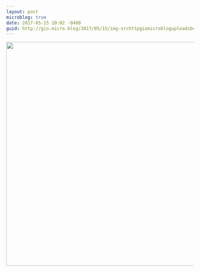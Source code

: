 ```yaml
---
layout: post
microblog: true
date: 2017-05-15 10:02 -0400
guid: http://gio.micro.blog/2017/05/15/img-srchttpgiomicrobloguploadsbefejpg-width.html
---
```

<img src="http://gio.micro.blog/uploads/2017/6b7e58f7e7.jpg" width="600" height="600" style="height: auto" />
